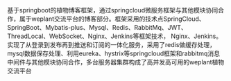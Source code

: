 基于springboot的植物博客框架，通过springcloud微服务框架与其他模块协同合作，属于weplant交流平台的博客部分。框架采用的技术点SpringCloud、SpringBoot、Mybatis-plus、Mysql、Redis、RabbitMq、JWT、ThreadLocal、WebSocket、Nginx、Jenkins等框架技术，
Nginx、Jenkins。实现了从登录到发布再到推送和订阅的一体化服务，采用了redis做缓存处理，mysql数据保存处理、利用eureka、hystrix等springcloud框架和rabbitmq消息中间件与其他模块协同合作，多台服务器集群构成了高并发高可用的weplant植物交流平台
